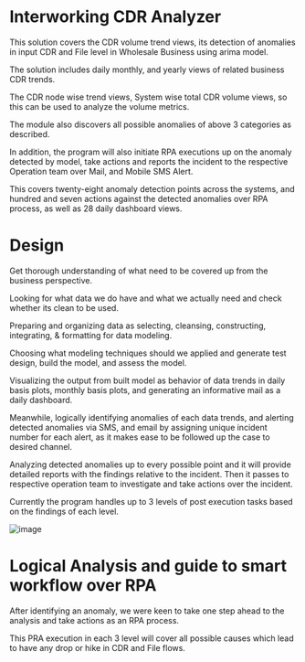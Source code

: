 # Interworking CDR Analyzer
This solution covers the CDR volume trend views, its detection of anomalies in input CDR and File level in Wholesale Business using arima model. 

The solution includes daily monthly, and yearly views of related business CDR trends. 

The CDR node wise trend views, System wise total CDR volume views, so this can be used to analyze the volume metrics.  

The module also discovers all possible anomalies of above 3 categories as described. 

In addition, the program will also initiate RPA executions up on the anomaly detected by model, take actions and reports the incident to the respective Operation team over Mail, and Mobile SMS Alert. 

This covers twenty-eight anomaly detection points across the systems, and hundred and seven actions against the detected anomalies over RPA process, as well as 28 daily dashboard views. 

# Design

Get thorough understanding of what need to be covered up from the business perspective. 

Looking for what data we do have and what we actually need and check whether its clean to be used. 

Preparing and organizing data as selecting, cleansing, constructing, integrating, & formatting for data modeling. 

Choosing what modeling techniques should we applied and generate test design, build the model, and assess the model. 

Visualizing the output from built model as behavior of data trends in daily basis plots,  monthly basis plots, and generating an informative mail as a daily dashboard. 

Meanwhile, logically identifying anomalies of each data trends, and alerting detected anomalies via SMS, and email by assigning unique incident number for each alert, as it makes ease to be followed up the case to desired channel.  

Analyzing detected anomalies up to every possible point and it will provide detailed reports with the findings relative to the incident. Then it passes to respective operation team to investigate and take actions over the incident. 

Currently the program handles up to 3 levels of post execution tasks based on the findings of each level. 

![image](https://user-images.githubusercontent.com/9928449/173234472-1dd7272d-c1dc-43bd-a700-8dd73697c491.png)

# Logical Analysis and guide to smart workflow over RPA 

After identifying an anomaly, we were keen to take one step ahead to the analysis and take actions as an RPA process. 

This PRA execution in each 3 level will cover all possible causes which lead to have any drop or hike in CDR and File flows. 

